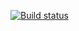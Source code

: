[![Build status](https://ci.appveyor.com/api/projects/status/glhh1y5949q6i34m?svg=true)](https://ci.appveyor.com/project/Rail-G/tablesort)
